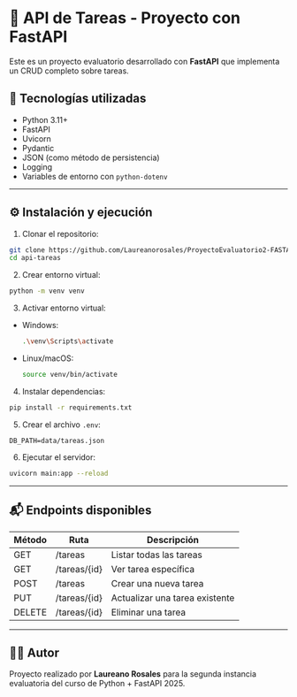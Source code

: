 # 📝 API de Tareas - Proyecto con FastAPI

Este es un proyecto evaluatorio desarrollado con **FastAPI** que implementa un CRUD completo sobre tareas.

## 🚀 Tecnologías utilizadas

- Python 3.11+
- FastAPI
- Uvicorn
- Pydantic
- JSON (como método de persistencia)
- Logging
- Variables de entorno con `python-dotenv`

---

## ⚙️ Instalación y ejecución

1. Clonar el repositorio:

```bash
git clone https://github.com/Laureanorosales/ProyectoEvaluatorio2-FASTApi.git
cd api-tareas
```

2. Crear entorno virtual:

```bash
python -m venv venv
```

3. Activar entorno virtual:

- Windows:
  ```bash
  .\venv\Scripts\activate
  ```
- Linux/macOS:
  ```bash
  source venv/bin/activate
  ```

4. Instalar dependencias:

```bash
pip install -r requirements.txt
```

5. Crear el archivo `.env`:

```env
DB_PATH=data/tareas.json
```

6. Ejecutar el servidor:

```bash
uvicorn main:app --reload
```

---

## 📬 Endpoints disponibles

| Método | Ruta           | Descripción                     |
|--------|----------------|---------------------------------|
| GET    | /tareas        | Listar todas las tareas         |
| GET    | /tareas/{id}   | Ver tarea específica            |
| POST   | /tareas        | Crear una nueva tarea           |
| PUT    | /tareas/{id}   | Actualizar una tarea existente  |
| DELETE | /tareas/{id}   | Eliminar una tarea              |

---

## 👨‍💻 Autor

Proyecto realizado por **Laureano Rosales** para la segunda instancia evaluatoria del curso de Python + FastAPI 2025.
